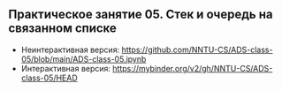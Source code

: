 ## Практическое занятие 05. Стек и очередь на связанном списке

- Неинтерактивная версия: https://github.com/NNTU-CS/ADS-class-05/blob/main/ADS-class-05.ipynb 
- Интерактивная версия: https://mybinder.org/v2/gh/NNTU-CS/ADS-class-05/HEAD
